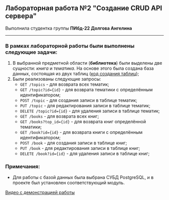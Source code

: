 ## Лабораторная работа №2 "Создание CRUD API сервера"

Выполнила студентка группы **ПИбд-22 Долгова Ангелина**

******

### В рамках лабораторной работы были выполнены следующие задачи:
1. В выбранной предметной области (**библиотека**) были выделены две сущности: *книга* и *тематика*. На основе этого была создана база данных, состоящая из двух таблиц ([код создания таблиц](tables.sql));
1. Были реализованы следующие запросы:
      * `GET /topics` - для возврата всех тематик;
      * `GET /topic?id={id}` - для возврата тематики с определённым идентификатором;
      * `POST /topic` - для создания записи в таблице тематик;
      * `PUT /topic` - для редактирования записи в таблице тематик;
      * `DELETE /topic?id={id}` - для удаления записи в таблице тематик;
      * `GET /books` - для возврата всех книг;
      * `GET /books?top_id={id}` - для возврата книг определённой тематики;
      * `GET /book?id={id}` - для возврата книги с определённым идентификатором;
      * `POST /book` - для создания записи в таблице книг;
      * `PUT /book` - для редактирования записи в таблице книг;
      * `DELETE /book?id={id}` - для удаления записи в таблице книг;


### Примечания:
* Для работы с базой данных была выбрана СУБД PostgreSQL, и в проекте был установлен соответствующий модуль.


[Видео c демонстрацией работы](https://drive.google.com/file/d/1vIF6Pl-XytP024wQexSJKeq2_Pua0GFs/view?usp=sharing)